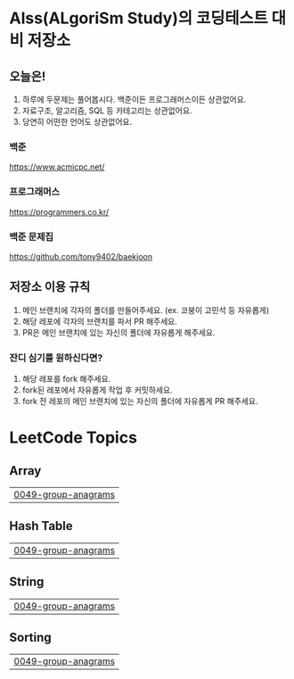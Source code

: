 # Alss(ALgoriSm Study)의 코딩테스트 대비 저장소


## 오늘은!
1. 하루에 두문제는 풀어봅시다. 백준이든 프로그래머스이든 상관없어요.
2. 자료구조, 알고리즘, SQL 등 카테고리는 상관없어요.
3. 당연히 어떤한 언어도 상관없어요.

### 백준
https://www.acmicpc.net/

### 프로그래머스
https://programmers.co.kr/

### 백준 문제집
https://github.com/tony9402/baekjoon
   
## 저장소 이용 규칙
1. 메인 브랜치에 각자의 폴더를 만들어주세요. (ex. 코붕이 고민석 등 자유롭게)
2. 해당 레포에 각자의 브랜치를 파서 PR 해주세요.
3. PR은 메인 브랜치에 있는 자신의 폴더에 자유롭게 해주세요.

### 잔디 심기를 원하신다면?
1. 해당 레포를 fork 해주세요.
2. fork된 레포에서 자유롭게 작업 후 커밋하세요.
3. fork 전 레포의 메인 브랜치에 있는 자신의 폴더에 자유롭게 PR 해주세요.



<!---LeetCode Topics Start-->
# LeetCode Topics
## Array
|  |
| ------- |
| [0049-group-anagrams](https://github.com/MinseokGo/problem-solve/tree/master/0049-group-anagrams) |
## Hash Table
|  |
| ------- |
| [0049-group-anagrams](https://github.com/MinseokGo/problem-solve/tree/master/0049-group-anagrams) |
## String
|  |
| ------- |
| [0049-group-anagrams](https://github.com/MinseokGo/problem-solve/tree/master/0049-group-anagrams) |
## Sorting
|  |
| ------- |
| [0049-group-anagrams](https://github.com/MinseokGo/problem-solve/tree/master/0049-group-anagrams) |
<!---LeetCode Topics End-->